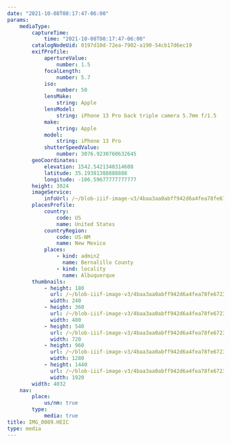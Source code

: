 ```yaml
---
date: "2021-10-08T08:17:47-06:00"
params:
    mediaType:
        captureTime:
            time: "2021-10-08T08:17:47-06:00"
        catalogNodeUid: 0197d10d-72ea-7902-a190-54cb17d6ec19
        exifProfile:
            apertureValue:
                number: 1.5
            focalLength:
                number: 5.7
            iso:
                number: 50
            lensMake:
                string: Apple
            lensModel:
                string: iPhone 13 Pro back triple camera 5.7mm f/1.5
            make:
                string: Apple
            model:
                string: iPhone 13 Pro
            shutterSpeedValue:
                number: 3076.9230760632645
        geoCoordinates:
            elevation: 1542.5421348314608
            latitude: 35.19381388888888
            longitude: -106.59677777777777
        height: 3024
        imageService:
            infoUrl: /~/blob-iiif-image-v3/4baa3aa0abff942d6a4fea78fe672347f664c7f175b6362f34731168224465fb/info.json
        placesProfile:
            country:
                code: US
                name: United States
            countryRegion:
                code: US-NM
                name: New Mexico
            places:
                - kind: admin2
                  name: Bernalillo County
                - kind: locality
                  name: Albuquerque
        thumbnails:
            - height: 180
              url: /~/blob-iiif-image-v3/4baa3aa0abff942d6a4fea78fe672347f664c7f175b6362f34731168224465fb/full/240%2C180/0/default.jpg
              width: 240
            - height: 360
              url: /~/blob-iiif-image-v3/4baa3aa0abff942d6a4fea78fe672347f664c7f175b6362f34731168224465fb/full/480%2C360/0/default.jpg
              width: 480
            - height: 540
              url: /~/blob-iiif-image-v3/4baa3aa0abff942d6a4fea78fe672347f664c7f175b6362f34731168224465fb/full/720%2C540/0/default.jpg
              width: 720
            - height: 960
              url: /~/blob-iiif-image-v3/4baa3aa0abff942d6a4fea78fe672347f664c7f175b6362f34731168224465fb/full/1280%2C960/0/default.jpg
              width: 1280
            - height: 1440
              url: /~/blob-iiif-image-v3/4baa3aa0abff942d6a4fea78fe672347f664c7f175b6362f34731168224465fb/full/1920%2C1440/0/default.jpg
              width: 1920
        width: 4032
    nav:
        place:
            us/nm: true
        type:
            media: true
title: IMG_0089.HEIC
type: media
---
```

